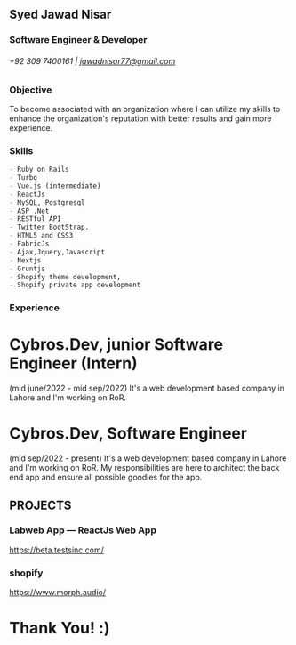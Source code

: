## Syed Jawad Nisar
<!---
### Senior Web Architect & Developer
--->
### Software Engineer & Developer
###### +92 309 7400161 | jawadnisar77@gmail.com

### Objective
To become associated with an organization where I can utilize my skills to enhance the organization's reputation with better results and gain more experience.

### Skills
```markdown
- Ruby on Rails
- Turbo
- Vue.js (intermediate)
- ReactJs
- MySQL, Postgresql
- ASP .Net
- RESTful API
- Twitter BootStrap.
- HTML5 and CSS3
- FabricJs
- Ajax,Jquery,Javascript
- Nextjs
- Gruntjs
- Shopify theme development,
- Shopify private app development
```
<!---
- HTML5 and Canvas API,CSS3
- GraphQL, Apollo Client, 
- Python (Django)
- ReduxJs
- Laravel
- Stripe
- Handlebars.js
--->
### Experience
# Cybros.Dev, junior Software Engineer (Intern)
(mid june/2022 - mid sep/2022)
It's a web development based company in Lahore and I'm working on RoR.

# Cybros.Dev,  Software Engineer
(mid sep/2022 - present)
It's a web development based company in Lahore and I'm working on RoR. My responsibilities are here to architect the back end app and ensure all possible goodies for the app. 
<!---
# Xnrel Canada Inc., Remote — Sr. Front End Engineer (Team Lead)
(mid 2019 - 2021)
It's a Saas based product company based in Canada and I’m working on their Student Information System which is a replica of PeopleSoft by oracle. It is  a Cloud/Web based Reactjs Application that provides all features offered by PeopleSoft and with the addition of a shopping cart of courses and programs offered by Universities. My responsibilities are here to architect the front end app and ensure all possible goodies for the app. 


Technologies used: React Js, Redux, ReactStrap Ui, lodash, Ruby On Rails
Fly Inc., Remote — Sr. Front End Engineer (Team Lead)
(2018-2020)
It’s an all-in platform of booking flights, hotels and cars. My responsibilities were to ensure team work collaboratively on different aspects of the project with quality code/solutions for their clients or users.
Technologies used: React Js, Redux, Material Ui, Rxjs, lodash, testcafe.

# Technogeeks LLC USA — ROR Engineer 
I’ve worked here in various small projects in Ruby on Rails and explored different ways of modern web based trends in the market.
Technologies: ROR, Chrome Extension Making.

# Alprints, Pakistan — Co-founder & Software Engineer
Working as a team lead to handle on-line business and development. Close look at how business processes are being run. My recent ongoing projects here are
Alprints Web (Wordpress CMS)
Digital Marketing with latest industry trends
Digital Media and SEO techniques

# Devsinc. Inc, Pakistan — Rails Web Developer
(2017-2018)
This was the most learning and best experience of my life with a 1 year employment contract. Here I’ve worked on a very big project for a company with a big team. What I earned from them is
Team collaboration
Effective Problem solving
Effective Communication
Agile based tasks and workflows

# Consultechsol, Pakistan — .Net Web Developer
(2015-2016) Associate Web Developer
As Associate Web Developer I started here my professional career and worked on  following areas
Requirement gathering 
Design and develop interactive websites designs
Web development according to given guides
Effective Communication among team members
Agile based tasks and workflows using tools like asana
--->

## PROJECTS

### Labweb App — ReactJs Web App
https://beta.testsinc.com/
<!---
### Glitzi — ReactJs Web App (Ant.Design UI)
https://app.glitzisalud.com/

### Get Chat Widget— ReactJs Web App
https://chato.io/
--->

### shopify
https://www.morph.audio/

# Thank You! :)


<!---
- 👋 Hi, I’m @SyedJawadNisar
- 👀 I’m interested in playing with Tech.
- 🌱 I’m currently learning computer worlds.
- 💞️ I’m looking to collaborate on web development projects.



- 📫 How to reach me .
You can click the Preview link to take a look at your changes.
--->
